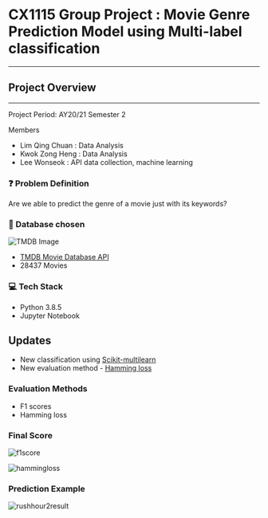 # CX1115 Group Project : Movie Genre Prediction Model using Multi-label classification

---

## Project Overview

---

Project Period: AY20/21 Semester 2

Members

- Lim Qing Chuan : Data Analysis
- Kwok Zong Heng : Data Analysis
- Lee Wonseok : API data collection, machine learning

### :question: Problem Definition

Are we able to predict the genre of a movie just with its keywords?

### :floppy_disk: Database chosen

![TMDB Image](https://files.tmdb.org/misc/api_step_2-1534865151.png)

- [TMDB Movie Database API](https://www.themoviedb.org/documentation/api)
- 28437 Movies

### :computer: Tech Stack

- Python 3.8.5
- Jupyter Notebook

## Updates

- New classification using [Scikit-multilearn](http://scikit.ml/index.html)
- New evaluation method - [Hamming loss](https://scikit-learn.org/stable/modules/generated/sklearn.metrics.hamming_loss.html)

### Evaluation Methods

- F1 scores
- Hamming loss

### Final Score

![f1score](https://user-images.githubusercontent.com/64521593/209938073-8b67be6e-968d-495f-a20c-15b5432c383a.png)

![hammingloss](https://user-images.githubusercontent.com/64521593/209938152-c32b85c2-a003-495f-9437-966957cacf32.png)

### Prediction Example

![rushhour2result](https://user-images.githubusercontent.com/64521593/209939621-1380776e-c460-4a58-94f0-7e2661254f18.png)
